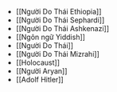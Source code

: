 - [[Người Do Thái Ethiopia]]
- [[Người Do Thái Sephardi]]
- [[Người Do Thái Ashkenazi]]
- [[Ngôn ngữ Yiddish]]
- [[Người Do Thái]]
- [[Người Do Thái Mizrahi]]
- [[Holocaust]]
- [[Người Aryan]]
- [[Adolf Hitler]]
